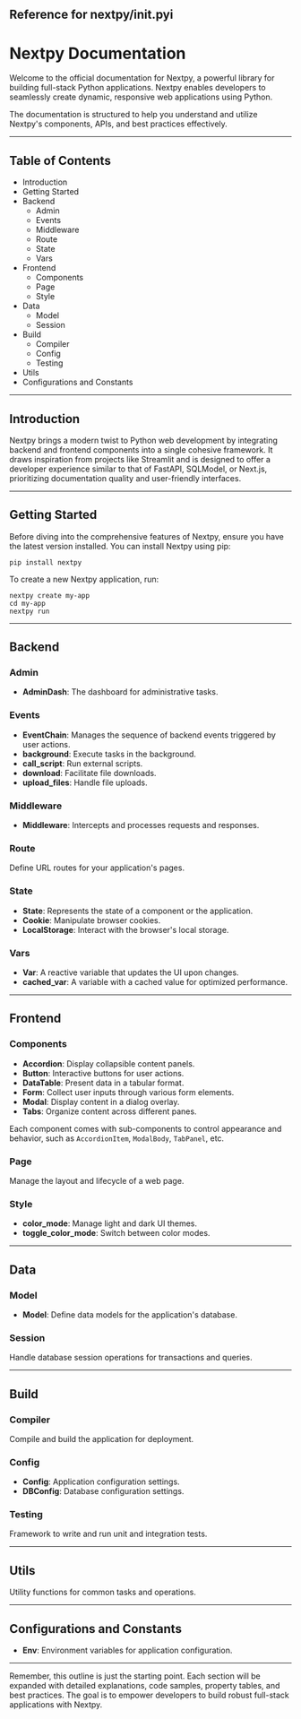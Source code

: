 ##  Reference for nextpy/__init__.pyi

# Nextpy Documentation

Welcome to the official documentation for Nextpy, a powerful library for building full-stack Python applications. Nextpy enables developers to seamlessly create dynamic, responsive web applications using Python.

The documentation is structured to help you understand and utilize Nextpy's components, APIs, and best practices effectively. 

---

## Table of Contents

- Introduction
- Getting Started
- Backend
  - Admin
  - Events
  - Middleware
  - Route
  - State
  - Vars
- Frontend
  - Components
  - Page
  - Style
- Data
  - Model
  - Session
- Build
  - Compiler
  - Config
  - Testing
- Utils
- Configurations and Constants

---

## Introduction

Nextpy brings a modern twist to Python web development by integrating backend and frontend components into a single cohesive framework. It draws inspiration from projects like Streamlit and is designed to offer a developer experience similar to that of FastAPI, SQLModel, or Next.js, prioritizing documentation quality and user-friendly interfaces.

---

## Getting Started

Before diving into the comprehensive features of Nextpy, ensure you have the latest version installed. You can install Nextpy using pip:

```shell
pip install nextpy
```

To create a new Nextpy application, run:

```shell
nextpy create my-app
cd my-app
nextpy run
```

---

## Backend

### Admin

- **AdminDash**: The dashboard for administrative tasks.

### Events

- **EventChain**: Manages the sequence of backend events triggered by user actions.
- **background**: Execute tasks in the background.
- **call_script**: Run external scripts.
- **download**: Facilitate file downloads.
- **upload_files**: Handle file uploads.

### Middleware

- **Middleware**: Intercepts and processes requests and responses.

### Route

Define URL routes for your application's pages.

### State

- **State**: Represents the state of a component or the application.
- **Cookie**: Manipulate browser cookies.
- **LocalStorage**: Interact with the browser's local storage.

### Vars

- **Var**: A reactive variable that updates the UI upon changes.
- **cached_var**: A variable with a cached value for optimized performance.

---

## Frontend

### Components

- **Accordion**: Display collapsible content panels.
- **Button**: Interactive buttons for user actions.
- **DataTable**: Present data in a tabular format.
- **Form**: Collect user inputs through various form elements.
- **Modal**: Display content in a dialog overlay.
- **Tabs**: Organize content across different panes.

Each component comes with sub-components to control appearance and behavior, such as `AccordionItem`, `ModalBody`, `TabPanel`, etc.

### Page

Manage the layout and lifecycle of a web page.

### Style

- **color_mode**: Manage light and dark UI themes.
- **toggle_color_mode**: Switch between color modes.

---

## Data

### Model

- **Model**: Define data models for the application's database.

### Session

Handle database session operations for transactions and queries.

---

## Build

### Compiler

Compile and build the application for deployment.

### Config

- **Config**: Application configuration settings.
- **DBConfig**: Database configuration settings.

### Testing

Framework to write and run unit and integration tests.

---

## Utils

Utility functions for common tasks and operations.

---

## Configurations and Constants

- **Env**: Environment variables for application configuration.

---

Remember, this outline is just the starting point. Each section will be expanded with detailed explanations, code samples, property tables, and best practices. The goal is to empower developers to build robust full-stack applications with Nextpy.